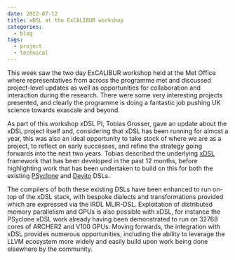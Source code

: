 ```yaml
---
date: 2022-07-12
title: xDSL at the ExCALIBUR workshop
categories:
  - blog
tags:
  - project
  - technical
---
```


This week saw the two day ExCALIBUR workshop held at the Met Office where
representatives from across the programme met and discussed project-level
updates as well as opportunities for collaboration and interaction during the
research. There were some very interesting projects presented, and clearly the
programme is doing a fantastic job pushing UK science towards exascale and
beyond.

<!-- <img src="/assets/img/excalibur_workshop.jpg" align="left"> -->

As part of this workshop xDSL PI, Tobias Grosser, gave an update about the xDSL
project itself and, considering that xDSL has been running for almost a year,
this was also an ideal opportunity to take stock of where we are as a project,
to reflect on early successes, and refine the strategy going forwards into the
next two years. Tobias described the underlying
[xDSL](https://github.com/xdslproject/xdsl) framework that has been developed in
the past 12 months, before highlighting work that has been undertaken to build
on this for both the existing
[PSyclone](https://github.com/xdslproject/PSyclone) and
[Devito](https://github.com/xdslproject/devito) DSLs. 

The compilers of both these existing DSLs have been enhanced to run on-top of
the xDSL stack, with bespoke dialects and transformations provided which are
expressed via the IRDL MLIR-DSL. Exploitation of distributed memory parallelism
and GPUs is also possible with xDSL, for instance the PSyclone xDSL work already
having been demonstrated to run on 32768 cores of ARCHER2 and V100 GPUs. Moving
forwards, the integration with xDSL provides numerous opportunities, including
the ability to leverage the LLVM ecosystem more widely and easily build upon
work being done elsewhere by the community.
